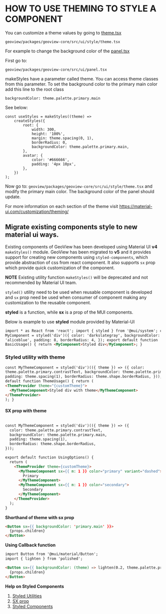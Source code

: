 # HOW TO USE THEMING TO STYLE A COMPONENT

You can customize a theme values by going to [theme.tsx](../../../packages/geoview-core/src/ui/style/theme.tsx)

```
geoview/packages/geoview-core/src/ui/style/theme.tsx
```

For example to change the background color of the [panel.tsx](../../../packages/geoview-core/src/ui/panel/panel.tsx)

First go to:

```
geoview/packages/geoview-core/src/ui/panel.tsx
```

makeStyles have a parameter called theme. You can access theme classes from this parameter. To set the background color to the primary main color add this line to the root class

```
backgroundColor: theme.palette.primary.main
```

See below:

```
const useStyles = makeStyles((theme) =>
    createStyles({
        root: {
            width: 300,
            height: '100%',
            margin: theme.spacing(0, 1),
            borderRadius: 0,
            backgroundColor: theme.palette.primary.main,
        },
        avatar: {
            color: '#666666',
            padding: '4px 10px',
        },
    })
);
```

Now go to: `geoview/packages/geoview-core/src/ui/style/theme.tsx` and modify the primary main color. The background color of the panel should update.

For more information on each section of the theme visit
https://material-ui.com/customization/theming/

## Migrate existing components style to new material ui ways.

Existing components of GeoView has been developed using Material UI **v4** `makeStyles()` module. GeoView has been migrated to **v5** and it provides support for creating new components using `styled-components`, which provide abstraction of css from react component. It also supports `sx` prop which provide quick customization of the component.

**NOTE** Existing utility function `makeStyles()` will be deprecated and not recommended by Material UI team.

`styled()` utility need to be used when reusable component is developed and `sx` prop need be used when consumer of component making any customization to the reusable component.

**styled** is a function, while **sx** is a prop of the MUI components.

Below is example to use **styled** module provided by Material-UI

```html
import * as React from 'react'; import { styled } from '@mui/system'; const
MyComponent = styled('div')({ color: 'darkslategray', backgroundColor:
'aliceblue', padding: 8, borderRadius: 4, }); export default function
BasicUsage() { return <MyComponent>Styled div</MyComponent>; }
```

### Styled utility with theme

```html
const MyThemeComponent = styled('div')(({ theme }) => ({ color:
theme.palette.primary.contrastText, backgroundColor: theme.palette.primary.main,
padding: theme.spacing(1), borderRadius: theme.shape.borderRadius, })); export
default function ThemeUsage() { return (
<ThemeProvider theme="{customTheme}">
  <MyThemeComponent>Styled div with theme</MyThemeComponent>
</ThemeProvider>
); }
```

#### SX prop with theme

```html

const MyThemeComponent = styled('div')(({ theme }) => ({
  color: theme.palette.primary.contrastText,
  backgroundColor: theme.palette.primary.main,
  padding: theme.spacing(1),
  borderRadius: theme.shape.borderRadius,
}));

export default function UsingOptions() {
  return (
    <ThemeProvider theme={customTheme}>
      <MyThemeComponent sx={{ m: 1 }} color="primary" variant="dashed">
        Primary
      </MyThemeComponent>
      <MyThemeComponent sx={{ m: 1 }} color="secondary">
        Secondary
      </MyThemeComponent>
    </ThemeProvider>
  );
}
```

**Shorthand of theme with sx prop**

```html
<Button sx={{ backgroundColor: 'primary.main' }}>
  {props.children}
</Button>
```

**Using Callback function**

```html
import Button from '@mui/material/Button';
import { lighten } from 'polished';

<Button sx={{ backgroundColor: (theme) => lighten(0.2, theme.palette.primary.main) }}>
  {props.children}
</Button>
```

**Help on Styled Components**

1. [Styled Utilities](https://mui.com/system/styled/)
2. [SX prop](https://mui.com/system/getting-started/the-sx-prop/)
3. [Styled Components](https://styled-components.com/)
